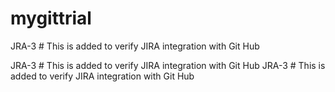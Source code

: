 # mygittrial

JRA-3 # This is added to verify JIRA integration with Git Hub

JRA-3 # This is added to verify JIRA integration with Git Hub
JRA-3 # This is added to verify JIRA integration with Git Hub
